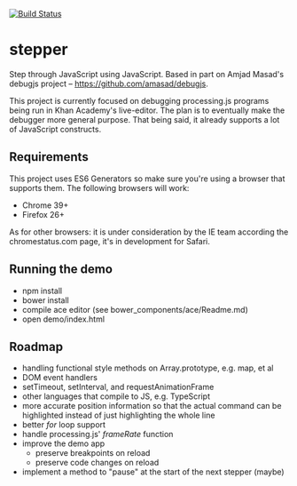 [![Build Status](https://travis-ci.org/kevinb7/stepper.svg?branch=master)](https://travis-ci.org/kevinb7/stepper)

# stepper #

Step through JavaScript using JavaScript.  Based in part on Amjad Masad's
debugjs project – https://github.com/amasad/debugjs.

This project is currently focused on debugging processing.js programs being
run in Khan Academy's live-editor.  The plan is to eventually make the debugger
more general purpose.  That being said, it already supports a lot of JavaScript
constructs.

## Requirements ##

This project uses ES6 Generators so make sure you're using a browser that supports
them.  The following browsers will work:

- Chrome 39+
- Firefox 26+

As for other browsers: it is under consideration by the IE team according the
chromestatus.com page, it's in development for Safari.

## Running the demo ##
- npm install
- bower install
- compile ace editor (see bower_components/ace/Readme.md)
- open demo/index.html

## Roadmap ##

- handling functional style methods on Array.prototype, e.g. map, et al
- DOM event handlers
- setTimeout, setInterval, and requestAnimationFrame
- other languages that compile to JS, e.g. TypeScript
- more accurate position information so that the actual command can be highlighted
  instead of just highlighting the whole line
- better *for* loop support
- handle processing.js' *frameRate* function
- improve the demo app
    - preserve breakpoints on reload
    - preserve code changes on reload
- implement a method to "pause" at the start of the next stepper (maybe)
